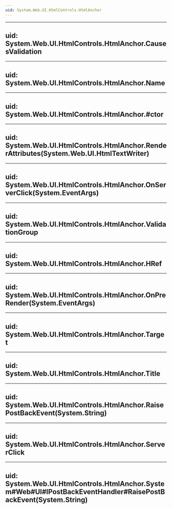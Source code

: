 ```yaml
---
uid: System.Web.UI.HtmlControls.HtmlAnchor
---
```


---
uid: System.Web.UI.HtmlControls.HtmlAnchor.CausesValidation
---

---
uid: System.Web.UI.HtmlControls.HtmlAnchor.Name
---

---
uid: System.Web.UI.HtmlControls.HtmlAnchor.#ctor
---

---
uid: System.Web.UI.HtmlControls.HtmlAnchor.RenderAttributes(System.Web.UI.HtmlTextWriter)
---

---
uid: System.Web.UI.HtmlControls.HtmlAnchor.OnServerClick(System.EventArgs)
---

---
uid: System.Web.UI.HtmlControls.HtmlAnchor.ValidationGroup
---

---
uid: System.Web.UI.HtmlControls.HtmlAnchor.HRef
---

---
uid: System.Web.UI.HtmlControls.HtmlAnchor.OnPreRender(System.EventArgs)
---

---
uid: System.Web.UI.HtmlControls.HtmlAnchor.Target
---

---
uid: System.Web.UI.HtmlControls.HtmlAnchor.Title
---

---
uid: System.Web.UI.HtmlControls.HtmlAnchor.RaisePostBackEvent(System.String)
---

---
uid: System.Web.UI.HtmlControls.HtmlAnchor.ServerClick
---

---
uid: System.Web.UI.HtmlControls.HtmlAnchor.System#Web#UI#IPostBackEventHandler#RaisePostBackEvent(System.String)
---
